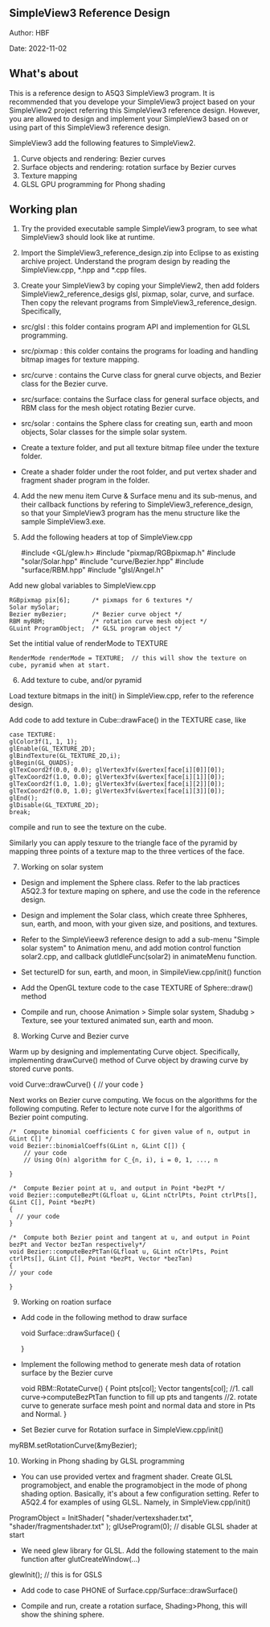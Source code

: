 ## SimpleView3 Reference Design

Author: HBF

Date: 2022-11-02

## What's about

This is a reference design to A5Q3 SimpleView3 program. It is recommended that you develope your SimpleView3 project based on your SimpleView2 project referring this SimpleView3 reference design. However, you are allowed to design and implement your SimpleView3 based on or using part of this SimpleView3 reference design. 

SimpleView3 add the following features to SimpleView2. 

1. Curve objects and rendering: Bezier curves
2. Surface objects and rendering: rotation surface by Bezier curves
3. Texture mapping
4. GLSL GPU programming for Phong shading


## Working plan

1. Try the provided executable sample SimpleView3 program, to see what SimpleView3 should look like at runtime. 

2. Import the SimpleView3_reference_design.zip into Eclipse to as existing archive project. Understand the program design by reading the SimpleView.cpp, *.hpp and *.cpp files. 

3. Create your SimpleView3 by coping your SimpleView2, then add folders SimpleView2_reference_desigs glsl, pixmap, solar, curve, and surface. Then copy the relevant programs from SimpleView3_reference_design. Specifically, 

- src/glsl : this folder contains program API and implemention for GLSL programming. 

- src/pixmap : this colder contains the programs for loading and handling bitmap images for texture mapping.

- src/curve : contains the Curve class for gneral curve objects, and Bezier class for the Bezier curve. 

- src/surface: contains the Surface class for general surface objects, and RBM class for the mesh object rotating Bezier curve.  

- src/solar : contains the Sphere class for creating sun, earth and moon objects, Solar classes for the simple solar system. 

- Create a texture folder, and put all texture bitmap filee under the texture folder. 

- Create a shader folder under the root folder, and put vertex shader and fragment shader program in the folder.
 
 
4. Add the new menu item  Curve & Surface menu and its sub-menus, and their callback functions by refering to SimpleView3_reference_design, so that your SimpleView3 program has the menu structure like the sample SimpleView3.exe. 

5. Add the following headers at top of SimpleView.cpp 
	
	#include <GL/glew.h>
	#include "pixmap/RGBpixmap.h"
	#include "solar/Solar.hpp"
	#include "curve/Bezier.hpp"
	#include "surface/RBM.hpp"
	#include "glsl/Angel.h"
	
Add new global variables to SimpleView.cpp
	
	RGBpixmap pix[6];      /* pixmaps for 6 textures */
	Solar mySolar;
	Bezier myBezier;       /* Bezier curve object */
	RBM myRBM;             /* rotation curve mesh object */
	GLuint ProgramObject;  /* GLSL program object */


Set the intitial value of renderMode to TEXTURE

	RenderMode renderMode = TEXTURE;  // this will show the texture on cube, pyramid when at start. 
		
	

6. Add texture to cube, and/or pyramid

Load texture bitmaps in the init() in SimpleView.cpp, refer to the reference design. 

Add code to add texture in Cube::drawFace() in the TEXTURE case, like 

    case TEXTURE:
	glColor3f(1, 1, 1);
	glEnable(GL_TEXTURE_2D);
	glBindTexture(GL_TEXTURE_2D,i);
	glBegin(GL_QUADS);
	glTexCoord2f(0.0, 0.0); glVertex3fv(&vertex[face[i][0]][0]);
	glTexCoord2f(1.0, 0.0); glVertex3fv(&vertex[face[i][1]][0]);
	glTexCoord2f(1.0, 1.0); glVertex3fv(&vertex[face[i][2]][0]);
	glTexCoord2f(0.0, 1.0); glVertex3fv(&vertex[face[i][3]][0]);
	glEnd();
	glDisable(GL_TEXTURE_2D);
    break;

compile and run to see the texture on the cube. 

Similarly you can apply tesxure to the triangle face of the pyramid by mapping three points of a texture map to the three vertices of the face. 


7. Working on solar system

- Design and implement the Sphere class. Refer to the lab practices A5Q2.3 for texture maping on sphere, and use the code in the reference design. 

- Design and implement the Solar class, which create three Sphheres, sun, earth, and moon, with your given size, and positions, and textures. 

- Refer to the SimpleVieew3 reference design to add a sub-menu "Simple solar system" to Animation menu, and add motion control function solar2.cpp, and callback glutIdleFunc(solar2) in animateMenu function. 

- Set tectureID for sun, earth, and moon, in SimpileView.cpp/init() function 

- Add the OpenGL texture code to the case TEXTURE of Sphere::draw() method

- Compile and run, choose Animation > Simple solar system, Shadubg > Texture,  see your textured animated sun, earth and moon. 


8. Working Curve and Bezier curve

Warm up by designing and implementating Curve object. Specifically, implementing drawCurve() method of Curve object by drawing curve by stored curve ponts. 

void Curve::drawCurve() {
// your code
}

Next works on Bezier curve computing. We focus on the algorithms for the following computing. Refer to lecture note curve I for the algorithms of Bezier point computing.  

	/*  Compute binomial coefficients C for given value of n, output in GLint C[] */
	void Bezier::binomialCoeffs(GLint n, GLint C[]) {
		// your code
		// Using O(n) algorithm for C_{n, i), i = 0, 1, ..., n

	}
	
	/*  Compute Bezier point at u, and output in Point *bezPt */
	void Bezier::computeBezPt(GLfloat u, GLint nCtrlPts, Point ctrlPts[], GLint C[], Point *bezPt)
	{
	  // your code	  
	}
	
	/*  Compute both Bezier point and tangent at u, and output in Point bezPt and Vector bezTan respectively*/
	void Bezier::computeBezPtTan(GLfloat u, GLint nCtrlPts, Point ctrlPts[], GLint C[], Point *bezPt, Vector *bezTan)
	{
	// your code

	}


9. Working on roation surface


- Add code in the following method to draw surface 

	void Surface::drawSurface() {
	
	}

- Implement the following method to generate mesh data of rotation surface by the Bezier curve 

	void RBM::RotateCurve() {
		Point pts[col];
		Vector tangents[col];
		//1.  call curve->computeBezPtTan function to fill up pts and tangents
		//2.  rotate curve to generate surface mesh point and normal data and store in Pts and Normal.
	}
	
- Set Bezier curve for Rotation surface in SimpleView.cpp/init()

myRBM.setRotationCurve(&myBezier);	

	

10. Working in Phong shading by GLSL programming

- You can use provided vertex and fragment shader. Create GLSL programobject, and enable the programobject in the mode of phong shading option. Basically, it's about a few configuration setting. Refer to A5Q2.4 for examples of using GLSL. Namely, in SimpleView.cpp/init()

ProgramObject = InitShader( "shader/vertexshader.txt", "shader/fragmentshader.txt" );
glUseProgram(0);  // disable GLSL shader at start

- We need glew library for GLSL. Add the following statement to the main function after glutCreateWindow(...)

glewInit(); // this is for GSLS

- Add code to case PHONE of Surface.cpp/Surface::drawSurface()


- Compile and run, create a rotation surface, Shading>Phong, this will show the shining sphere. 



